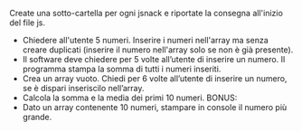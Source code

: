 Create una sotto-cartella per ogni jsnack e riportate la consegna all'inizio del file js.
- Chiedere all'utente 5 numeri. Inserire i numeri nell'array ma senza creare duplicati (inserire il numero nell'array solo se non è già presente).
- Il software deve chiedere per 5 volte all’utente di inserire un numero.
  Il programma stampa la somma di tutti i numeri inseriti.
- Crea un array vuoto.
  Chiedi per 6 volte all’utente di inserire un numero,
  se è dispari inseriscilo nell’array.
- Calcola la somma e la media dei primi 10 numeri.
BONUS:
- Dato un array contenente 10 numeri, stampare in console il numero più grande.
